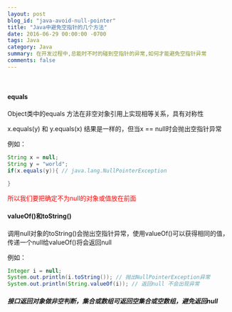 ```yaml
---
layout: post
blog_id: "java-avoid-null-pointer"
title: "Java中避免空指针的几个方法"
date: 2016-06-29 00:00:00 -0700
tags: Java
category: Java
summary: 在开发过程中,总能时不时的碰到空指针的异常,如何才能避免空指针异常
comments: false
---
```

<br>

#### equals

Object类中的equals 方法在非空对象引用上实现相等关系，具有对称性

x.equals(y) 和 y.equals(x) 结果是一样的，但当x == null时会抛出空指针异常

例如：

```java
String x = null;
String y = "world";
if(x.equals(y)){ // java.lang.NullPointerException
	
}
```

<font color="red">所以我们要把确定不为null的对象或值放在前面</font>

#### valueOf()和toString()

调用null对象的toString()会抛出空指针异常，使用valueOf()可以获得相同的值，传递一个null给valueOf()将会返回null

例如：

```java
Integer i = null;
System.out.println(i.toString()); // 抛出NullPointerException异常
System.out.println(String.valueOf(i)); // 返回null 不会出现异常
```

##### **接口返回对象做非空判断，集合或数组可返回空集合或空数组，避免返回null**

<br>




















